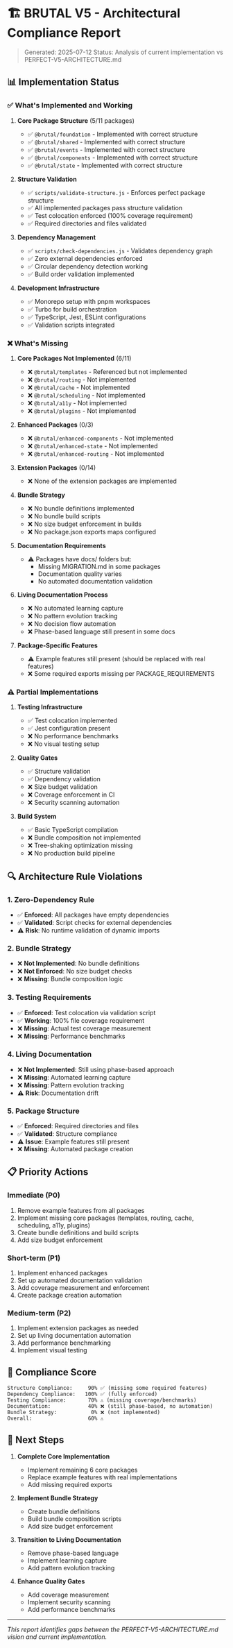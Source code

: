 # 🏗️ BRUTAL V5 - Architectural Compliance Report

> Generated: 2025-07-12
> Status: Analysis of current implementation vs PERFECT-V5-ARCHITECTURE.md

## 📊 Implementation Status

### ✅ What's Implemented and Working

1. **Core Package Structure** (5/11 packages)
   - ✅ `@brutal/foundation` - Implemented with correct structure
   - ✅ `@brutal/shared` - Implemented with correct structure
   - ✅ `@brutal/events` - Implemented with correct structure
   - ✅ `@brutal/components` - Implemented with correct structure
   - ✅ `@brutal/state` - Implemented with correct structure

2. **Structure Validation**
   - ✅ `scripts/validate-structure.js` - Enforces perfect package structure
   - ✅ All implemented packages pass structure validation
   - ✅ Test colocation enforced (100% coverage requirement)
   - ✅ Required directories and files validated

3. **Dependency Management**
   - ✅ `scripts/check-dependencies.js` - Validates dependency graph
   - ✅ Zero external dependencies enforced
   - ✅ Circular dependency detection working
   - ✅ Build order validation implemented

4. **Development Infrastructure**
   - ✅ Monorepo setup with pnpm workspaces
   - ✅ Turbo for build orchestration
   - ✅ TypeScript, Jest, ESLint configurations
   - ✅ Validation scripts integrated

### ❌ What's Missing

1. **Core Packages Not Implemented** (6/11)
   - ❌ `@brutal/templates` - Referenced but not implemented
   - ❌ `@brutal/routing` - Not implemented
   - ❌ `@brutal/cache` - Not implemented
   - ❌ `@brutal/scheduling` - Not implemented
   - ❌ `@brutal/a11y` - Not implemented
   - ❌ `@brutal/plugins` - Not implemented

2. **Enhanced Packages** (0/3)
   - ❌ `@brutal/enhanced-components` - Not implemented
   - ❌ `@brutal/enhanced-state` - Not implemented
   - ❌ `@brutal/enhanced-routing` - Not implemented

3. **Extension Packages** (0/14)
   - ❌ None of the extension packages are implemented

4. **Bundle Strategy**
   - ❌ No bundle definitions implemented
   - ❌ No bundle build scripts
   - ❌ No size budget enforcement in builds
   - ❌ No package.json exports maps configured

5. **Documentation Requirements**
   - ⚠️  Packages have docs/ folders but:
     - Missing MIGRATION.md in some packages
     - Documentation quality varies
     - No automated documentation validation

6. **Living Documentation Process**
   - ❌ No automated learning capture
   - ❌ No pattern evolution tracking
   - ❌ No decision flow automation
   - ❌ Phase-based language still present in some docs

7. **Package-Specific Features**
   - ⚠️  Example features still present (should be replaced with real features)
   - ❌ Some required exports missing per PACKAGE_REQUIREMENTS

### ⚠️  Partial Implementations

1. **Testing Infrastructure**
   - ✅ Test colocation implemented
   - ✅ Jest configuration present
   - ❌ No performance benchmarks
   - ❌ No visual testing setup

2. **Quality Gates**
   - ✅ Structure validation
   - ✅ Dependency validation
   - ❌ Size budget validation
   - ❌ Coverage enforcement in CI
   - ❌ Security scanning automation

3. **Build System**
   - ✅ Basic TypeScript compilation
   - ❌ Bundle composition not implemented
   - ❌ Tree-shaking optimization missing
   - ❌ No production build pipeline

## 🔍 Architecture Rule Violations

### 1. **Zero-Dependency Rule**
- ✅ **Enforced**: All packages have empty dependencies
- ✅ **Validated**: Script checks for external dependencies
- ⚠️  **Risk**: No runtime validation of dynamic imports

### 2. **Bundle Strategy**
- ❌ **Not Implemented**: No bundle definitions
- ❌ **Not Enforced**: No size budget checks
- ❌ **Missing**: Bundle composition logic

### 3. **Testing Requirements**
- ✅ **Enforced**: Test colocation via validation script
- ✅ **Working**: 100% file coverage requirement
- ❌ **Missing**: Actual test coverage measurement
- ❌ **Missing**: Performance benchmarks

### 4. **Living Documentation**
- ❌ **Not Implemented**: Still using phase-based approach
- ❌ **Missing**: Automated learning capture
- ❌ **Missing**: Pattern evolution tracking
- ⚠️  **Risk**: Documentation drift

### 5. **Package Structure**
- ✅ **Enforced**: Required directories and files
- ✅ **Validated**: Structure compliance
- ⚠️  **Issue**: Example features still present
- ❌ **Missing**: Automated package creation

## 📋 Priority Actions

### Immediate (P0)
1. Remove example features from all packages
2. Implement missing core packages (templates, routing, cache, scheduling, a11y, plugins)
3. Create bundle definitions and build scripts
4. Add size budget enforcement

### Short-term (P1)
1. Implement enhanced packages
2. Set up automated documentation validation
3. Add coverage measurement and enforcement
4. Create package creation automation

### Medium-term (P2)
1. Implement extension packages as needed
2. Set up living documentation automation
3. Add performance benchmarking
4. Implement visual testing

## 🎯 Compliance Score

```
Structure Compliance:     90% ✅ (missing some required features)
Dependency Compliance:   100% ✅ (fully enforced)
Testing Compliance:       70% ⚠️ (missing coverage/benchmarks)
Documentation:            40% ❌ (still phase-based, no automation)
Bundle Strategy:           0% ❌ (not implemented)
Overall:                  60% ⚠️
```

## 🚀 Next Steps

1. **Complete Core Implementation**
   - Implement remaining 6 core packages
   - Replace example features with real implementations
   - Add missing required exports

2. **Implement Bundle Strategy**
   - Create bundle definitions
   - Build bundle composition scripts
   - Add size budget enforcement

3. **Transition to Living Documentation**
   - Remove phase-based language
   - Implement learning capture
   - Add pattern evolution tracking

4. **Enhance Quality Gates**
   - Add coverage measurement
   - Implement security scanning
   - Add performance benchmarks

---

*This report identifies gaps between the PERFECT-V5-ARCHITECTURE.md vision and current implementation.*